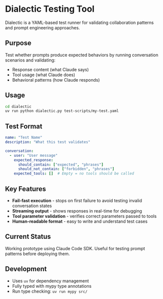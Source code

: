 # Dialectic Testing Tool

Dialectic is a YAML-based test runner for validating collaboration patterns and prompt engineering approaches.

## Purpose

Test whether prompts produce expected behaviors by running conversation scenarios and validating:
- Response content (what Claude says)
- Tool usage (what Claude does)
- Behavioral patterns (how Claude responds)

## Usage

```bash
cd dialectic
uv run python dialectic.py test-scripts/my-test.yaml
```

## Test Format

```yaml
name: "Test Name"
description: "What this test validates"

conversation:
  - user: "User message"
    expected_response:
      should_contain: ["expected", "phrases"]
      should_not_contain: ["forbidden", "phrases"]
    expected_tools: []  # Empty = no tools should be called
```

## Key Features

- **Fail-fast execution** - stops on first failure to avoid testing invalid conversation states
- **Streaming output** - shows responses in real-time for debugging
- **Tool parameter validation** - verifies correct parameters passed to tools
- **Human-readable format** - easy to write and understand test cases

## Current Status

Working prototype using Claude Code SDK. Useful for testing prompt patterns before deploying them.

## Development

- Uses `uv` for dependency management
- Fully typed with mypy type annotations
- Run type checking: `uv run mypy src/`
